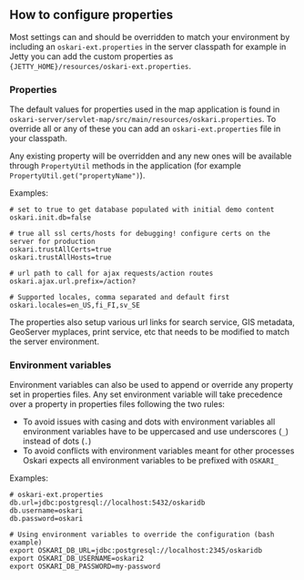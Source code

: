## How to configure properties

Most settings can and should be overridden to match your environment by including an `oskari-ext.properties` in the server classpath for example in Jetty you can add the custom properties as `{JETTY_HOME}/resources/oskari-ext.properties`.

### Properties

The default values for properties used in the map application is found in `oskari-server/servlet-map/src/main/resources/oskari.properties`. To override all or any of these you can add an `oskari-ext.properties` file in your classpath.

Any existing property will be overridden and any new ones will be available through `PropertyUtil` methods in the application (for example `PropertyUtil.get("propertyName")`).

Examples:

    # set to true to get database populated with initial demo content
    oskari.init.db=false

    # true all ssl certs/hosts for debugging! configure certs on the server for production
    oskari.trustAllCerts=true
    oskari.trustAllHosts=true

    # url path to call for ajax requests/action routes
    oskari.ajax.url.prefix=/action?

    # Supported locales, comma separated and default first
    oskari.locales=en_US,fi_FI,sv_SE

The properties also setup various url links for search service, GIS metadata, GeoServer myplaces, print service, etc that needs to be modified to match the server environment.

### Environment variables

Environment variables can also be used to append or override any property set in properties files. Any set environment variable will take precedence over a property in properties files following the two rules:
* To avoid issues with casing and dots with environment variables all environment variables have to be uppercased and use underscores (`_`) instead of dots (`.`)
* To avoid conflicts with environment variables meant for other processes Oskari expects all environment variables to be prefixed with `OSKARI_`

Examples:

    # oskari-ext.properties
    db.url=jdbc:postgresql://localhost:5432/oskaridb
    db.username=oskari
    db.password=oskari

    # Using environment variables to override the configuration (bash example)
    export OSKARI_DB_URL=jdbc:postgresql://localhost:2345/oskaridb
    export OSKARI_DB_USERNAME=oskari2
    export OSKARI_DB_PASSWORD=my-password
